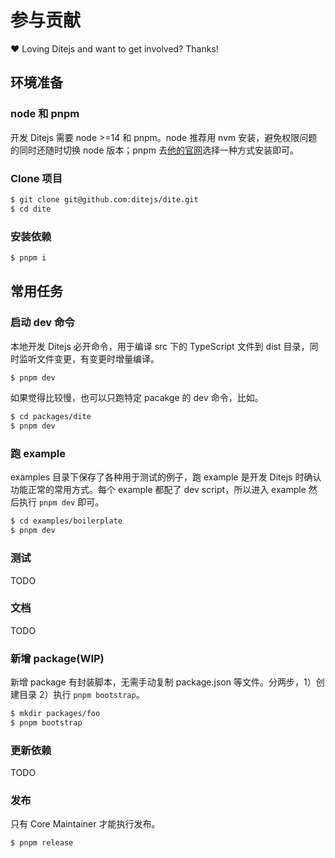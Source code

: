 # 参与贡献

❤️ Loving Ditejs and want to get involved? Thanks!

## 环境准备

### node 和 pnpm

开发 Ditejs 需要 node >=14 和 pnpm。node 推荐用 nvm 安装，避免权限问题的同时还随时切换 node 版本；pnpm
去[他的官网](https://pnpm.io/installation)选择一种方式安装即可。

### Clone 项目

```bash
$ git clone git@github.com:ditejs/dite.git
$ cd dite
```

### 安装依赖

```bash
$ pnpm i
```

## 常用任务

### 启动 dev 命令

本地开发 Ditejs 必开命令，用于编译 src 下的 TypeScript 文件到 dist 目录，同时监听文件变更，有变更时增量编译。

```bash
$ pnpm dev
```

如果觉得比较慢，也可以只跑特定 pacakge 的 dev 命令，比如。

```bash
$ cd packages/dite
$ pnpm dev
```

### 跑 example

examples 目录下保存了各种用于测试的例子，跑 example 是开发 Ditejs 时确认功能正常的常用方式。每个 example 都配了 dev script，所以进入 example 然后执行 `pnpm dev` 即可。

```bash
$ cd examples/boilerplate
$ pnpm dev
```

### 测试

TODO

### 文档

TODO

### 新增 package(WIP)

新增 package 有封装脚本，无需手动复制 package.json 等文件。分两步，1）创建目录 2）执行 `pnpm bootstrap`。

```bash
$ mkdir packages/foo
$ pnpm bootstrap
```

### 更新依赖

TODO

### 发布

只有 Core Maintainer 才能执行发布。

```bash
$ pnpm release
```
